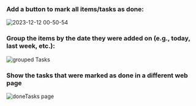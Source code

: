 ### Add a button to mark all items/tasks as done:

![2023-12-12 00-50-54](https://github.com/BwShamlan/CPIT-405-lab-10/assets/98660242/6d2ba6aa-7b25-4af5-8860-065302bf5643)


### Group the items by the date they were added on (e.g., today, last week, etc.):

![grouped Tasks](https://github.com/BwShamlan/CPIT-405-lab-10/assets/98660242/16964edb-925d-4d30-8869-592d81ea99fa)

### Show the tasks that were marked as done in a different web page
![doneTasks page](https://github.com/BwShamlan/CPIT-405-lab-10/assets/98660242/b94ac56f-8538-4de0-a9d6-bd66ae29f3c3)
